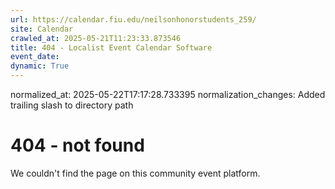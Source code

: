 ```yaml
---
url: https://calendar.fiu.edu/neilsonhonorstudents_259/
site: Calendar
crawled_at: 2025-05-21T11:23:33.873546
title: 404 - Localist Event Calendar Software
event_date: 
dynamic: True
---
```

normalized_at: 2025-05-22T17:17:28.733395
normalization_changes: Added trailing slash to directory path

# 404 - not found
We couldn't find the page on this community event platform.

